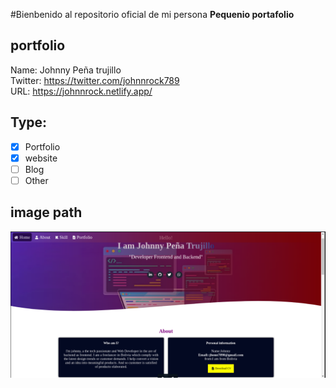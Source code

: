 #Bienbenido al repositorio oficial de mi persona
**Pequenio portafolio**

## portfolio
Name: Johnny Peña trujillo </br>
Twitter: https://twitter.com/johnnrock789 </br>
URL: https://johnnrock.netlify.app/
</br>

## Type:

- [X] Portfolio
- [X] website
- [ ] Blog
- [ ] Other

## image path

<img src="/src/image/Repo.png" />